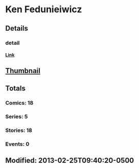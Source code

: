# Ken  Fedunieiwicz 
## Details
### detail
#### [Link](http://marvel.com/comics/creators/7018/ken_fedunieiwicz?utm_campaign=apiRef&utm_source=225578a89fc76f3d20fbffda5d17a88d)
## [Thumbnail](http://i.annihil.us/u/prod/marvel/i/mg/b/40/image_not_available.jpg)
## Totals
### Comics: 18
### Series: 5
### Stories: 18
### Events: 0
## Modified: 2013-02-25T09:40:20-0500
